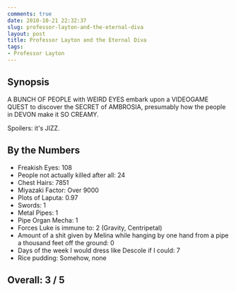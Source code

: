 ```yaml
---
comments: true
date: 2010-10-21 22:32:37
slug: professor-layton-and-the-eternal-diva
layout: post
title: Professor Layton and the Eternal Diva
tags:
- Professor Layton
---
```


## Synopsis


A BUNCH OF PEOPLE with WEIRD EYES embark upon a VIDEOGAME QUEST to discover the SECRET of AMBROSIA, presumably how the people in DEVON make it SO CREAMY.

Spoilers: it's JIZZ.

## By the Numbers

  * Freakish Eyes: 108
  * People not actually killed after all: 24
  * Chest Hairs: 7851
  * Miyazaki Factor: Over 9000
  * Plots of Laputa: 0.97
  * Swords: 1
  * Metal Pipes: 1
  * Pipe Organ Mecha: 1
  * Forces Luke is immune to: 2 (Gravity, Centripetal)
  * Amount of a shit given by Melina while hanging by one hand from a pipe a thousand feet off the ground: 0
  * Days of the week I would dress like Descole if I could: 7
  * Rice pudding: Somehow, none

## Overall: 3 / 5
